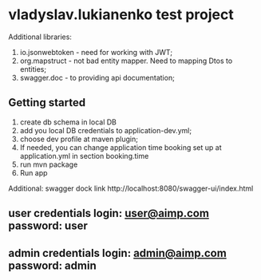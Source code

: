 # vladyslav.lukianenko test project

Additional libraries:
1) io.jsonwebtoken - need for working with JWT;
2) org.mapstruct - not bad entity mapper. Need to mapping Dtos to entities;
3) swagger.doc - to providing api documentation;


## Getting started
1) create db schema in local DB
2) add you local DB credentials to application-dev.yml;
3) choose dev profile at maven plugin;
4) If needed, you can change application time booking set up at application.yml in section booking.time 
5) run mvn package 
6) Run app

Additional:
swagger dock link http://localhost:8080/swagger-ui/index.html

user credentials
login: user@aimp.com
password: user
--------------------
admin credentials
login: admin@aimp.com
password: admin
---------------------

